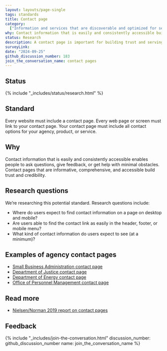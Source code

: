 ```yaml
---
layout: layouts/page-single
tags: standards
title: Contact page
category:
  ["Information and services that are discoverable and optimized for search"]
why: Contact information that is easily and consistently accessible builds trust and credibility.
status: Research
description: A contact page is important for building trust and serving your users. Learn how to create a good contact page for your federal government site.
surveyLink: 
date: "2024-09-25"
github_discussion_number: 183
join_the_conversation_name: contact pages
---
```


## Status

{% include "_includes/status/research.html" %}

## Standard

Every website must include a contact page. Every web page or screen must link to your contact page. Your contact page must include all contact options for your agency, product, or service.

## Why

Contact information that is easily and consistently accessible enables people to ask questions, give feedback, or get help with minimal obstacles. Contact pages that are informative, comprehensive, and accessible build trust and credibility.

## Research questions

We’re researching this potential standard. Research questions include:
- Where do users expect to find contact information on a page on desktop and mobile?
- Are users able to find the contact link as easily in the header, footer, or mobile menu?
- What kind of contact information do users expect to see (at a minimum)?

## Examples of agency contact pages

- [Small Business Administration contact page](https://www.sba.gov/about-sba/organization/contact-sba)
- [Department of Justice contact page](https://www.justice.gov/contact-us)
- [Department of Energy contact page](https://www.energy.gov/contact-us)
- [Office of Personnel Management contact page](https://www.opm.gov/about-us/contact-us/)

## Read more

- [Nielsen/Norman 2019 report on contact pages](https://www.nngroup.com/articles/contact-us-pages/)

## Feedback

{% include "_includes/join-the-conversation.html" discussion_number: github_discussion_number name: join_the_conversation_name %}
